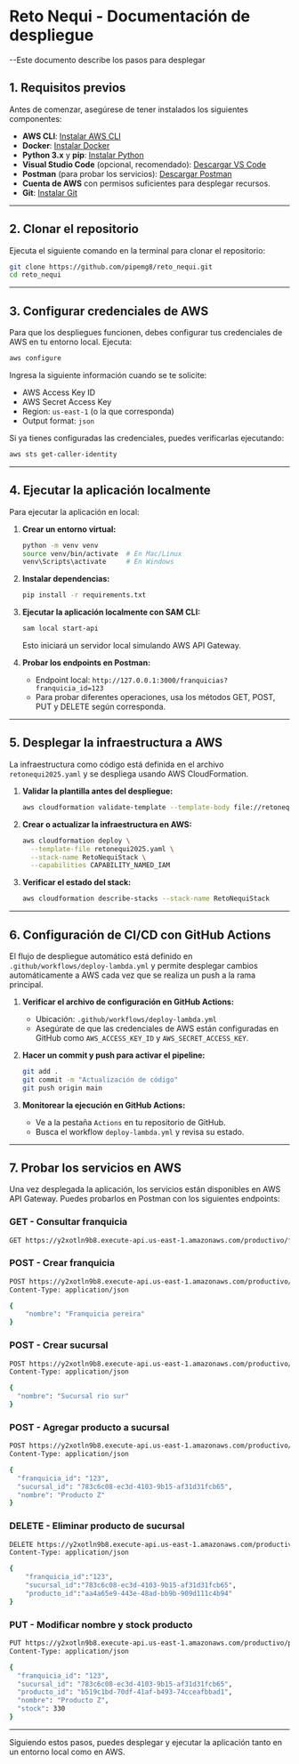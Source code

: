 # Reto Nequi - Documentación de despliegue

--Este documento describe los pasos para desplegar 

## 1. Requisitos previos
Antes de comenzar, asegúrese de tener instalados los siguientes componentes:

- **AWS CLI**: [Instalar AWS CLI](https://docs.aws.amazon.com/cli/latest/userguide/install-cliv2.html)
- **Docker**: [Instalar Docker](https://docs.docker.com/get-docker/)
- **Python 3.x** y **pip**: [Instalar Python](https://www.python.org/downloads/)
- **Visual Studio Code** (opcional, recomendado): [Descargar VS Code](https://code.visualstudio.com/)
- **Postman** (para probar los servicios): [Descargar Postman](https://www.postman.com/downloads/)
- **Cuenta de AWS** con permisos suficientes para desplegar recursos.
- **Git**: [Instalar Git](https://git-scm.com/downloads)

---

## 2. Clonar el repositorio

Ejecuta el siguiente comando en la terminal para clonar el repositorio:

```bash
git clone https://github.com/pipemg8/reto_nequi.git
cd reto_nequi
```

---

## 3. Configurar credenciales de AWS

Para que los despliegues funcionen, debes configurar tus credenciales de AWS en tu entorno local. Ejecuta:

```bash
aws configure
```

Ingresa la siguiente información cuando se te solicite:
- AWS Access Key ID
- AWS Secret Access Key
- Region: `us-east-1` (o la que corresponda)
- Output format: `json`

Si ya tienes configuradas las credenciales, puedes verificarlas ejecutando:
```bash
aws sts get-caller-identity
```

---

## 4. Ejecutar la aplicación localmente

Para ejecutar la aplicación en local:

1. **Crear un entorno virtual:**
   ```bash
   python -m venv venv
   source venv/bin/activate  # En Mac/Linux
   venv\Scripts\activate     # En Windows
   ```

2. **Instalar dependencias:**
   ```bash
   pip install -r requirements.txt
   ```

3. **Ejecutar la aplicación localmente con SAM CLI:**
   ```bash
   sam local start-api
   ```
   Esto iniciará un servidor local simulando AWS API Gateway.

4. **Probar los endpoints en Postman:**
   - Endpoint local: `http://127.0.0.1:3000/franquicias?franquicia_id=123`
   - Para probar diferentes operaciones, usa los métodos GET, POST, PUT y DELETE según corresponda.

---

## 5. Desplegar la infraestructura a AWS

La infraestructura como código está definida en el archivo `retonequi2025.yaml` y se despliega usando AWS CloudFormation.

1. **Validar la plantilla antes del despliegue:**
   ```bash
   aws cloudformation validate-template --template-body file://retonequi2025.yaml
   ```

2. **Crear o actualizar la infraestructura en AWS:**
   ```bash
   aws cloudformation deploy \
     --template-file retonequi2025.yaml \
     --stack-name RetoNequiStack \
     --capabilities CAPABILITY_NAMED_IAM
   ```

3. **Verificar el estado del stack:**
   ```bash
   aws cloudformation describe-stacks --stack-name RetoNequiStack
   ```

---

## 6. Configuración de CI/CD con GitHub Actions

El flujo de despliegue automático está definido en `.github/workflows/deploy-lambda.yml` y permite desplegar cambios automáticamente a AWS cada vez que se realiza un push a la rama principal.

1. **Verificar el archivo de configuración en GitHub Actions:**
   - Ubicación: `.github/workflows/deploy-lambda.yml`
   - Asegúrate de que las credenciales de AWS están configuradas en GitHub como `AWS_ACCESS_KEY_ID` y `AWS_SECRET_ACCESS_KEY`.

2. **Hacer un commit y push para activar el pipeline:**
   ```bash
   git add .
   git commit -m "Actualización de código"
   git push origin main
   ```

3. **Monitorear la ejecución en GitHub Actions:**
   - Ve a la pestaña `Actions` en tu repositorio de GitHub.
   - Busca el workflow `deploy-lambda.yml` y revisa su estado.

---

## 7. Probar los servicios en AWS

Una vez desplegada la aplicación, los servicios están disponibles en AWS API Gateway. Puedes probarlos en Postman con los siguientes endpoints:

### **GET - Consultar franquicia**
```bash
GET https://y2xotln9b8.execute-api.us-east-1.amazonaws.com/productivo/franquicias?franquicia_id=123
```

### **POST - Crear franquicia**
```bash
POST https://y2xotln9b8.execute-api.us-east-1.amazonaws.com/productivo/franquicias
Content-Type: application/json

{
    "nombre": "Franquicia pereira"
}
```

### **POST - Crear sucursal**
```bash
POST https://y2xotln9b8.execute-api.us-east-1.amazonaws.com/productivo/sucursales?franquicia_id=0e1dbfbe-371a-459d-9a83-ed7ad0ae2fa9
Content-Type: application/json

{
  "nombre": "Sucursal rio sur"
}
```

### **POST - Agregar producto a sucursal**
```bash
POST https://y2xotln9b8.execute-api.us-east-1.amazonaws.com/productivo/productos
Content-Type: application/json

{
  "franquicia_id": "123",
  "sucursal_id": "783c6c08-ec3d-4103-9b15-af31d31fcb65",
  "nombre": "Producto Z"
}
```

### **DELETE - Eliminar producto de sucursal**
```bash
DELETE https://y2xotln9b8.execute-api.us-east-1.amazonaws.com/productivo/productos
Content-Type: application/json

{
    "franquicia_id":"123",
    "sucursal_id":"783c6c08-ec3d-4103-9b15-af31d31fcb65",
    "producto_id":"aa4a65e9-443e-48ad-bb9b-909d111c4b94"
}
```

### **PUT - Modificar nombre y stock producto**
```bash
PUT https://y2xotln9b8.execute-api.us-east-1.amazonaws.com/productivo/productos
Content-Type: application/json

{
  "franquicia_id": "123",
  "sucursal_id": "783c6c08-ec3d-4103-9b15-af31d31fcb65",
  "producto_id": "b519c1bd-70df-41af-b493-74cceafbbad1",
  "nombre": "Producto Z",
  "stock": 330
}
```

---
Siguiendo estos pasos, puedes desplegar y ejecutar la aplicación tanto en un entorno local como en AWS.

